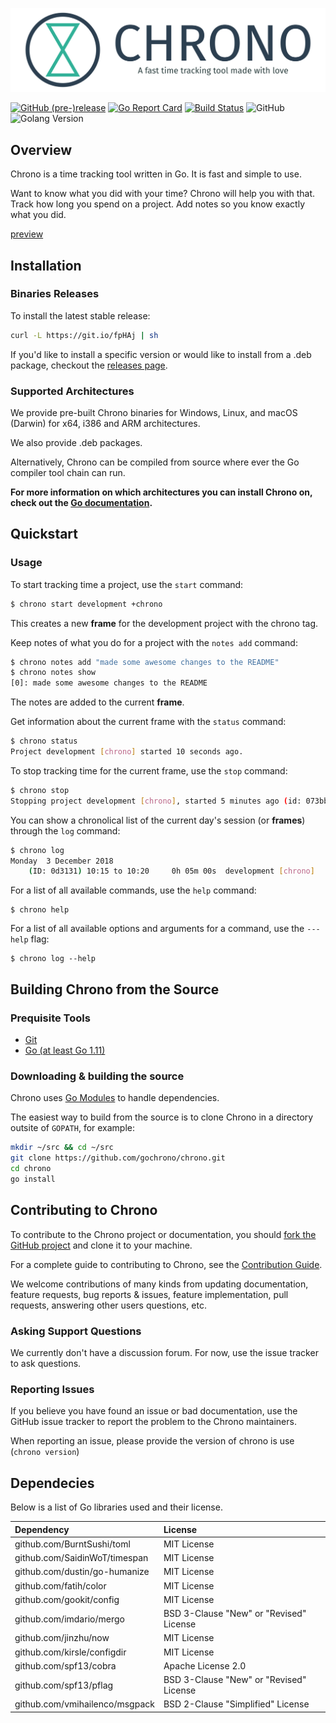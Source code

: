 ![Alt chrono](./.github/full-logo-with-tagline.png)

[![GitHub (pre-)release](https://img.shields.io/github/release/gochrono/chrono/all.svg)](https://github.com/gochrono/chrono/releases)
[![Go Report Card](https://goreportcard.com/badge/github.com/gochrono/chrono)](https://goreportcard.com/report/github.com/gochrono/chrono)
[![Build Status](https://travis-ci.org/gochrono/chrono.svg?branch=master)](https://travis-ci.org/gochrono/chrono)
![GitHub](https://img.shields.io/github/license/gochrono/chrono.svg)
![Golang Version](https://img.shields.io/badge/Go-1.11-lightgrey.svg)



## Overview ##

Chrono is a time tracking tool written in Go.
It is fast and simple to use.

Want to know what you did with your time? Chrono will help you with that. Track how
long you spend on a project. Add notes so you know exactly what
you did.

[preview][1]


## Installation ##

### Binaries Releases ###

To install the latest stable release:

``` bash
curl -L https://git.io/fpHAj | sh
```

If you'd like to install a specific version or would like to install from a .deb package, checkout the [releases page](https://github.com/gochrono/chrono/releases).

### Supported Architectures ###

We provide pre-built Chrono binaries for Windows, Linux, and macOS (Darwin) for x64, i386 and ARM architectures.

We also provide .deb packages.

Alternatively, Chrono can be compiled from source where ever the Go compiler tool chain can run.

**For more information on which architectures you can install Chrono on, check out the [Go documentation](https://golang.org/doc/install).**

## Quickstart ##

### Usage ###

To start tracking time a project, use the `start` command:

``` bash
$ chrono start development +chrono
```

This creates a new __frame__ for the development project with the chrono tag.

Keep notes of what you do for a project with the `notes add` command:

``` bash
$ chrono notes add "made some awesome changes to the README"
$ chrono notes show
[0]: made some awesome changes to the README
```

The notes are added to the current __frame__.

Get information about the current frame with the `status` command:

``` bash
$ chrono status
Project development [chrono] started 10 seconds ago.
```
To stop tracking time for the current frame, use the `stop` command:

``` bash
$ chrono stop
Stopping project development [chrono], started 5 minutes ago (id: 073bbf).
```

You can show a chronolical list of the current day's session (or __frames__) through the `log` command:

``` bash
$ chrono log
Monday  3 December 2018
    (ID: 0d3131) 10:15 to 10:20     0h 05m 00s  development [chrono]
```

For a list of all available commands, use the `help` command:

```
$ chrono help
```

For a list of all available options and arguments for a command, use the `---help` flag:

```
$ chrono log --help
```

## Building Chrono from the Source ##

### Prequisite Tools ###

* [Git](https://git-scm.com/)
* [Go (at least Go 1.11)](https://golang.org/dl/)


### Downloading & building the source ###

Chrono uses [Go Modules](https://github.com/golang/go/wiki/Modules) to handle dependencies.

The easiest way to build from the source is to clone Chrono in a directory outsite of `GOPATH`, for example:

``` bash
mkdir ~/src && cd ~/src
git clone https://github.com/gochrono/chrono.git
cd chrono
go install
```

## Contributing to Chrono ###

To contribute to the Chrono project or documentation, you should [fork the GitHub project](https://github.com/gochrono/chrono#fork-destination-box) and clone it to your machine.

For a complete guide to contributing to Chrono, see the [Contribution Guide](CONTRIBUTING.md).

We welcome contributions of many kinds from updating documentation, feature requests, bug reports & issues,
feature implementation, pull requests, answering other users questions, etc.

### Asking Support Questions ###

We currently don't have a discussion forum. For now, use the issue tracker to ask questions.

### Reporting Issues ###

If you believe you have found an issue or bad documentation, use
the GitHub issue tracker to report the problem to the Chrono maintainers.

When reporting an issue, please provide the version of chrono is use (`chrono version`)

## Dependecies ##

Below is a list of Go libraries used and their license.

| Dependency | License |
| :----------- | :------------- |
| github.com/BurntSushi/toml | MIT License |
| github.com/SaidinWoT/timespan | MIT License |
| github.com/dustin/go-humanize | MIT License |
| github.com/fatih/color | MIT License |
| github.com/gookit/config | MIT License |
| github.com/imdario/mergo | BSD 3-Clause "New" or "Revised" License |
| github.com/jinzhu/now | MIT License |
| github.com/kirsle/configdir | MIT License |
| github.com/spf13/cobra | Apache License 2.0 |
| github.com/spf13/pflag | BSD 3-Clause "New" or "Revised" License |
| github.com/vmihailenco/msgpack | BSD 2-Clause "Simplified" License |


[1]: https://asciinema.org/a/pb5PlJHshi2gjpDeQYCj0gmfI
